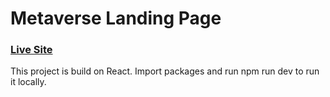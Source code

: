 # Metaverse Landing Page

### [Live Site](https://metaverse-landing-page-one.vercel.app/)

This project is build on React. Import packages and run npm run dev to run it locally.
